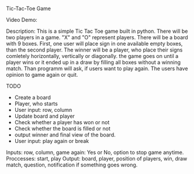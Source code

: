 Tic-Tac-Toe Game

Video Demo:

Description: This is a simple Tic Tac Toe game built in python.
There will be two players in a game. "X" and "O" represent players. There will be a board with 9 boxes. First, one user will place sign in one available empty boxes, than the second player. The winner will be a player, who place their signs comletely horizontally, vertically or diagonally. the game goes on until a player wins or it ended up in a draw by filling all boxes without a winning match. Than programm will ask, if users want to play again. The users have opinion to game again or quit.

TODO
- Create a board
- Player, who starts
- User input: row, column
- Update board and player
- Check whether a player has won or not
- Check whether the board is filled or not
- output winner and final view of the board.
- User input: play again or break

Inputs: row, column, game again: Yes or No, option to stop game anytime.
Proccesses: start, play
Output: board, player, position of players, win, draw match, question, notification if something goes wrong.